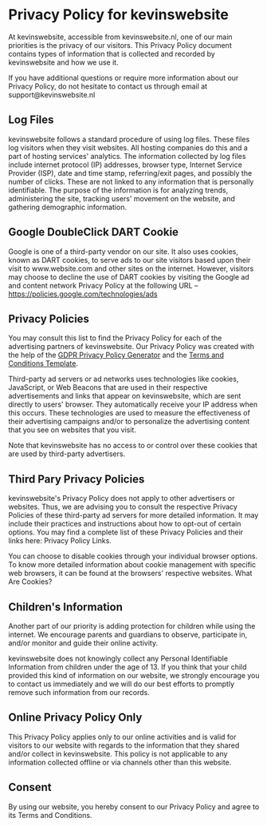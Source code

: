 <h1>Privacy Policy for kevinswebsite</h1>

<p>At kevinswebsite, accessible from kevinswebsite.nl, one of our main priorities is the privacy of our visitors. This Privacy Policy document contains types of information that is collected and recorded by kevinswebsite and how we use it.</p>

<p>If you have additional questions or require more information about our Privacy Policy, do not hesitate to contact us through email at support@kevinswebsite.nl</p>

<h2>Log Files</h2>

<p>kevinswebsite follows a standard procedure of using log files. These files log visitors when they visit websites. All hosting companies do this and a part of hosting services' analytics. The information collected by log files include internet protocol (IP) addresses, browser type, Internet Service Provider (ISP), date and time stamp, referring/exit pages, and possibly the number of clicks. These are not linked to any information that is personally identifiable. The purpose of the information is for analyzing trends, administering the site, tracking users' movement on the website, and gathering demographic information.</p>


<h2>Google DoubleClick DART Cookie</h2>

<p>Google is one of a third-party vendor on our site. It also uses cookies, known as DART cookies, to serve ads to our site visitors based upon their visit to www.website.com and other sites on the internet. However, visitors may choose to decline the use of DART cookies by visiting the Google ad and content network Privacy Policy at the following URL – <a href="https://policies.google.com/technologies/ads">https://policies.google.com/technologies/ads</a></p>


<h2>Privacy Policies</h2>

<P>You may consult this list to find the Privacy Policy for each of the advertising partners of kevinswebsite. Our Privacy Policy was created with the help of the <a href="https://privacypolicygenerator.info">GDPR Privacy Policy Generator</a> and the <a href="https://termsandconditionstemplate.net">Terms and Conditions Template</a>.</p>

<p>Third-party ad servers or ad networks uses technologies like cookies, JavaScript, or Web Beacons that are used in their respective advertisements and links that appear on kevinswebsite, which are sent directly to users' browser. They automatically receive your IP address when this occurs. These technologies are used to measure the effectiveness of their advertising campaigns and/or to personalize the advertising content that you see on websites that you visit.</p>

<p>Note that kevinswebsite has no access to or control over these cookies that are used by third-party advertisers.</p>

<h2>Third Pary Privacy Policies</h2>

<p>kevinswebsite's Privacy Policy does not apply to other advertisers or websites. Thus, we are advising you to consult the respective Privacy Policies of these third-party ad servers for more detailed information. It may include their practices and instructions about how to opt-out of certain options. You may find a complete list of these Privacy Policies and their links here: Privacy Policy Links.</p>

<p>You can choose to disable cookies through your individual browser options. To know more detailed information about cookie management with specific web browsers, it can be found at the browsers' respective websites. What Are Cookies?</p>

<h2>Children's Information</h2>

<p>Another part of our priority is adding protection for children while using the internet. We encourage parents and guardians to observe, participate in, and/or monitor and guide their online activity.</p>

<p>kevinswebsite does not knowingly collect any Personal Identifiable Information from children under the age of 13. If you think that your child provided this kind of information on our website, we strongly encourage you to contact us immediately and we will do our best efforts to promptly remove such information from our records.</p>

<h2>Online Privacy Policy Only</h2>

<p>This Privacy Policy applies only to our online activities and is valid for visitors to our website with regards to the information that they shared and/or collect in kevinswebsite. This policy is not applicable to any information collected offline or via channels other than this website.</p>

<h2>Consent</h2>

<p>By using our website, you hereby consent to our Privacy Policy and agree to its Terms and Conditions.</p>
